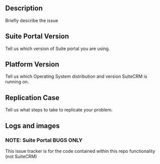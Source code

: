 ## Description

Briefly describe the issue

## Suite Portal Version

Tell us which version of Suite portal you are using.

## Platform Version

Tell us which Operating System distribution and version SuiteCRM is running on.

## Replication Case

Tell us what steps to take to replicate your problem.

## Logs and images


### NOTE: Suite Portal BUGS ONLY

This issue tracker is for the code contained within this repo functionality (not SuiteCRM)
